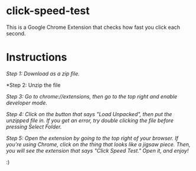 # click-speed-test
This is a Google Chrome Extension that checks how fast you click each second.

# Instructions
*Step 1:  Download as a zip file.*

*Step 2: Unzip the file

*Step 3: Go to chrome://extensions, then go to the top right and enable developer mode.*

*Step 4: Click on the button that says "Load Unpacked", then put the unzipped file in. If you get an error, try double clicking the file before pressing Select Folder.*

*Step 5: Open the extension by going to the top right of your browser. If you're using Chrome, click on the thing that looks like a jigsaw piece. Then, you will see the extension that says "Click Speed Test." Open it, and enjoy!*

:)
